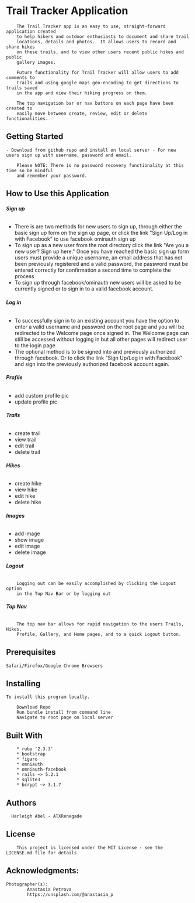 # Trail Tracker Application

		The Trail Tracker app is an easy to use, straight-forward application created
		to help hikers and outdoor enthusiasts to document and share trail
		locations, details and photos.  It allows users to record and share hikes
		on these trails, and to view other users recent public hikes and public
		gallery images.

		Future functionality for Trail Tracker will allow users to add comments to
		trails and using google maps geo-encoding to get directions to trails saved
		in the app and view their hiking progress on them.

		The top navigation bar or nav buttons on each page have been created to
		easily move between create, review, edit or delete functionalities.

## Getting Started
	- Download from github repo and install on local server - For new users sign up with username, password and email.

		Please NOTE: There is no password recovery functionality at this time so be mindful
		and remember your password.

## How to Use this Application
######  **Sign up**
- There is are two methods for new users to sign up, through either the basic
sign up form on the sign up page, or click the link "Sign Up/Log in with
Facebook" to use facebook ominauth sign up
- To sign up as a new user from the root directory click the link "Are you a
new user? Sign up here."  Once you have reached the basic sign up form
users must provide a unique username, an email address that has not been
previously registered and a valid password, the password must be entered
correctly for confirmation a second time to complete the process
- To sign up through facebook/ominauth new users will be asked to be
currently signed or to sign in to a valid facebook account.

######  **Log in**
- To successfully sign in to an existing account you have the option to
enter a valid username and password on the root page and you will be
redirected to the Welcome page once signed in. The Welcome page can still
be accessed without logging in but all other pages will redirect user to
the login page
- The optional method is to be signed into and previously authorized through
facebook. Or to click the link "Sign Up/Log in with Facebook" and sign into
the previously authorized facebook account again.

###### **Profile**
 - add custom profile pic
 - update profile pic
###### **Trails**
 - create trail
 - view trail
 - edit trail
 - delete trail
###### **Hikes**
 - create hike
 - view hike
 - edit hike
 - delete hike
###### **Images**
 - add image
 - show image
 - edit image
 - delete image

###### **Logout**
		Logging out can be easily accomplished by clicking the Logout option
		in the Top Nav Bar or by logging out
###### **Top Nav**
		The top nav bar allows for rapid navigation to the users Trails, Hikes,
		Profile, Gallery, and Home pages, and to a quick Logout button.


## Prerequisites

	Safari/Firefox/Google Chrome Browsers

## Installing

	To install this program locally.

	    Download Repo
	    Run bundle install from command line
	    Navigate to root page on local server

## Built With
		* ruby '2.3.3'
		* bootstrap
		* figaro
		* omniauth
		* omniauth-facebook
		* rails ~> 5.2.1
		* sqlite3
		* bcrypt ~> 3.1.7

## Authors
	  Harleigh Abel - ATXRenegade

## License
		This project is licensed under the MIT License - see the LICENSE.md file for details

## Acknowledgments:

    Photographer(s):
			Anastasia Petrova
			https://unsplash.com/@anastasia_p
